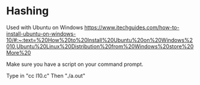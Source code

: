 # Hashing

Used with Ubuntu on Windows
https://www.itechguides.com/how-to-install-ubuntu-on-windows-10/#:~:text=%20How%20to%20Install%20Ubuntu%20on%20Windows%2010,Ubuntu%20Linux%20Distribution%20from%20Windows%20store%20More%20

Make sure you have a script on your command prompt.

Type in "cc l10.c"
Then "./a.out"
